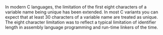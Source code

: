 In modern C languages, the limitation of the first eight characters of a variable name being unique has been extended.
In most C variants you can expect that at least 30 characters of a variable name are treated as unique.
The eight character limitation was to reflect a typical limitation of identifier length
in assembly language programming and run-time linkers of the time.

